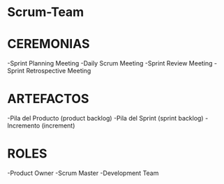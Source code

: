 # Scrum-Team

# CEREMONIAS
-Sprint Planning Meeting
-Daily Scrum Meeting
-Sprint Review Meeting
-Sprint Retrospective Meeting

# ARTEFACTOS
-Pila del Producto (product backlog)
-Pila del Sprint (sprint backlog)
-Incremento (increment)

# ROLES
-Product Owner
-Scrum Master
-Development Team
